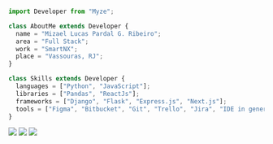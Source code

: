 <!--<p align="left"> 👤 Olá, me chamo <strong>Mizael Pardal</strong>, mais conhecido como <strong>Myze</strong>. Estou em busca de me tornar um <strong>Software Engineer</strong>.</p>

<p align="left">💻 Tecnologias: <strong>Javascript</strong> para Web, <strong>Python</strong> para web e análise de dados, <strong>Postgres</strong> e <strong>Docker</strong>.</p>

<p align="left">🔧 Ferramentas: <strong>VS Code, Figma, Trello, Jira, PyCharm, DataGrip, WebStorm, Bitbucket, Git, GitKraken e GitHub.</strong></p>
-->
```js

import Developer from "Myze";

class AboutMe extends Developer {
  name = "Mizael Lucas Pardal G. Ribeiro";
  area = "Full Stack";
  work = "SmartNX";
  place = "Vassouras, RJ";
}

class Skills extends Developer {
  languages = ["Python", "JavaScript"];
  libraries = ["Pandas", "ReactJs"];
  frameworks = ["Django", "Flask", "Express.js", "Next.js"];
  tools = ["Figma", "Bitbucket", "Git", "Trello", "Jira", "IDE in general"];
}

```
<!--
<div align="center">
  <a href="https://github.com/Myze16">
  <img height="160em" src="https://github-readme-stats.vercel.app/api?username=Myze16&theme=dark&hide_border=true"/>
  <img height="160em" src="https://github-readme-stats.vercel.app/api/top-langs/?username=Myze16&layout=compact&langs_count=7&theme=dark&hide_border=true"/>
  <img src="https://github-readme-stats.vercel.app/api/pin/?username=Myze16&repo=github-Aluguel_de_campos_de_futebol"/>
</div>


  _____                ________        _________________________
 |      \            /          \    /    ________   __    _____|
 |   |\   \        /    /|   |\   \/    /       /  /   |  |_____
 |   |  \   \    /    /  |   |  \     /      /  /      |   _____|
 |   |    \   \/    /    |   |   |   |    /  /_______  |  |_____
 |___|      \_____/      |___|   |___|   |___________| |________|
              

-->
<!--<div style="display: inline_block"><br>
  <img align="center" height="30" width="40" src="https://raw.githubusercontent.com/devicons/devicon/master/icons/javascript/javascript-plain.svg">
  <img align="center" height="30" width="40" src="https://raw.githubusercontent.com/devicons/devicon/master/icons/html5/html5-original.svg">
  <img align="center" height="30" width="40" src="https://raw.githubusercontent.com/devicons/devicon/master/icons/css3/css3-original.svg">
  <img align="center" height="30" width="40" src="https://raw.githubusercontent.com/devicons/devicon/master/icons/python/python-original.svg">
</div><br>
  
  <img align="right" alt="Rafa-pic" height="150" style="border-radius:50px;" src="https://media.discordapp.net/attachments/639956127056134178/890373478988013628/Publicacoes_Instagram_1_1.png?width=676&height=676">
</div>
  -->
<div>
  <a href="https://www.instagram.com/cold.myze/" target="_blank"><img src="https://img.shields.io/badge/-Instagram-2e2e2e?style=for-the-badge&logo=instagram&logoColor=white" target="_blank"></a>
  <a href="#" target="_blank"><img src="https://img.shields.io/badge/Discord-2e2e2e?style=for-the-badge&logo=discord&logoColor=white" target="_blank"></a>
  <a href="https://www.linkedin.com/in/mizael-pardal-101a40224/" target="_blank"><img src="https://img.shields.io/badge/-LinkedIn-2e2e2e?style=for-the-badge&logo=linkedin&logoColor=white" target="_blank"></a>
  <!--
  <a href="https://www.youtube.com/channel/UC_-uuuZbY0AAt9CViNzvc-Q" target="_blank"><img src="https://img.shields.io/badge/YouTube-FF0000?style=for-the-badge&logo=youtube&logoColor=white" target="_blank"></a>
 	<a href="https://www.twitch.tv/rafaballerinii" target="_blank"><img src="https://img.shields.io/badge/Twitch-9146FF?style=for-the-badge&logo=twitch&logoColor=white" target="_blank"></a>
  <a href = "mailto:contatorafaballerini@gmail.com"><img src="https://img.shields.io/badge/-Gmail-%23333?style=for-the-badge&logo=gmail&logoColor=white" target="_blank"></a>
  ![Snake animation](https://github.com/Myze16/Myze16/blob/output/github-contribution-grid-snake.svg)
  -->
</div>

